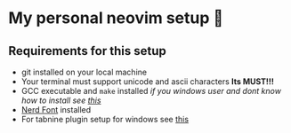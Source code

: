 # My personal neovim setup 🤡

## Requirements for this setup 
- git installed on your local machine
- Your terminal must support unicode and ascii characters **Its MUST!!!**
- GCC executable and `make` installed _if you windows user and dont know how to install see [this](https://www.mingw-w64.org)_ 
- [Nerd Font](https://github.com/ryanoasis/nerd-fonts) installed 
- For tabnine plugin setup for windows see [this](https://github.com/tzachar/cmp-tabnine)

